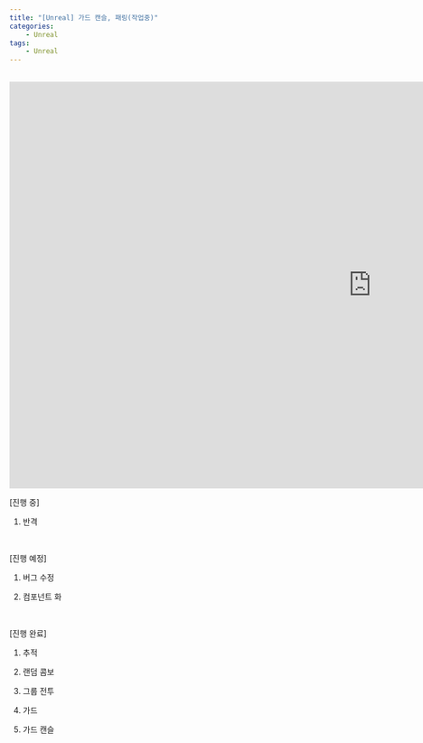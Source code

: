 ```yaml
---
title: "[Unreal] 가드 캔슬, 패링(작업중)"
categories:
    - Unreal
tags:
    - Unreal
---
```


<br>
<iframe width="1280" height="720" src="https://www.youtube.com/embed/HOvsILdjnl4" title="YouTube video player" frameborder="0" allow="accelerometer; autoplay; clipboard-write; encrypted-media; gyroscope; picture-in-picture" allowfullscreen></iframe>

<br>

[진행 중]

1. 반격

​

[진행 예정]

1. 버그 수정

2. 컴포넌트 화

​

[진행 완료]

1. 추적

2. 랜덤 콤보

3. 그룹 전투

4. 가드

5. 가드 캔슬